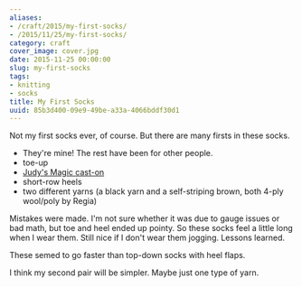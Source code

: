 ```yaml
---
aliases:
- /craft/2015/my-first-socks/
- /2015/11/25/my-first-socks/
category: craft
cover_image: cover.jpg
date: 2015-11-25 00:00:00
slug: my-first-socks
tags:
- knitting
- socks
title: My First Socks
uuid: 85b3d400-09e9-49be-a33a-4066bddf30d1
---
```


Not my first socks ever, of course. But there are many firsts in these socks.
<!--more-->

* They're mine! The rest have been for other people.
* toe-up
* [Judy's Magic cast-on][]
* short-row heels
* two different yarns (a black yarn and a self-striping brown, both 4-ply wool/poly by Regia)

Mistakes were made. I'm not sure whether it was due to gauge issues or bad
math, but toe and heel ended up pointy. So these socks feel a little long
when I wear them. Still nice if I don't wear them jogging. Lessons learned.

These semed to go faster than top-down socks with heel flaps.

I think my second pair will be simpler. Maybe just one type of yarn.

[Judy's Magic cast-on]: http://www.doctorwhoscarf.com/s12.html